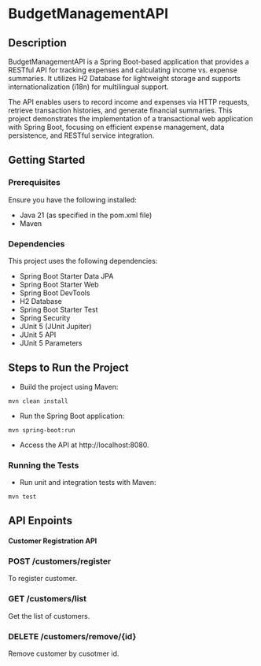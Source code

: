 # BudgetManagementAPI

## Description

BudgetManagementAPI is a Spring Boot-based application that provides a RESTful API for tracking expenses and calculating income vs. expense summaries. It utilizes H2 Database for lightweight storage and supports internationalization (i18n) for multilingual support.

The API enables users to record income and expenses via HTTP requests, retrieve transaction histories, and generate financial summaries. This project demonstrates the implementation of a transactional web application with Spring Boot, focusing on efficient expense management, data persistence, and RESTful service integration.

## Getting Started
### Prerequisites
Ensure you have the following installed:
* Java 21 (as specified in the pom.xml file)
* Maven

### Dependencies

This project uses the following dependencies:
* Spring Boot Starter Data JPA
* Spring Boot Starter Web
* Spring Boot DevTools
* H2 Database
* Spring Boot Starter Test
* Spring Security
* JUnit 5 (JUnit Jupiter)
* JUnit 5 API
* JUnit 5 Parameters



## Steps to Run the Project

* Build the project using Maven:
```
mvn clean install
```
* Run the Spring Boot application:
```
mvn spring-boot:run
```
* Access the API at http://localhost:8080.


### Running the Tests
* Run unit and integration tests with Maven:
```
mvn test
```

## API Enpoints

#### Customer Registration API
### POST	/customers/register
To register customer.

### GET	/customers/list
Get the list of customers.

### DELETE	/customers/remove/{id}
Remove customer by cusotmer id.
